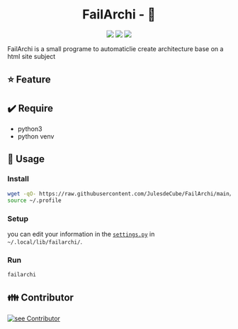 <h1 align="center">FailArchi - 🔧</h1>
<p align="center">
    <img src="https://img.shields.io/github/v/tag/JulesdeCube/FailArchi?label=version&style=flat-square"/>
    <img src="https://img.shields.io/github/license/JulesdeCube/FailArchi?style=flat-square"/>
    <img src="https://img.shields.io/badge/python->3.8-blue?style=flat-square"/>
</p>

FailArchi is a small programe to automaticlie create architecture base on a html site subject

## ⭐ Feature

## ✔️ Require
- python3
- python venv

## 📘 Usage

### Install

```bash
wget -qO- https://raw.githubusercontent.com/JulesdeCube/FailArchi/main/scripts/install.sh?token=AJ5HITCCNICMUSS5PQQS7IS74SRX4 | bash
source ~/.profile
```

### Setup
you can edit your information in the [`settings.py`](./settings.py) in `~/.local/lib/failarchi/`.

### Run

```bash
failarchi
```
## 👪 Contributor
[![see Contributor](https://contributors-img.web.app/image?repo=JulesdeCube/FailArchi)](https://github.com/JulesdeCube/FailArchi/graphs/contributors)
